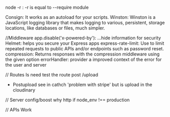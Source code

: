 node -r : -r is equal to --require module

Consign: It works as an autoload for your scripts.
Winston: Winston is a JavaScript logging library that makes logging to various, persistent, storage locations, like databases or files, much simpler.


//Middleware
app.disable('x-powered-by'): ...hide information for security
Helmet:  helps you secure your Express apps 
express-rate-limit: Use to limit repeated requests to public APIs and/or endpoints such as password reset.
compression: Returns responses with the compression middleware using the given option
errorHandler: provider a improved context of the error for the user and server

// Routes
Is need test the route post /upload
* Postupload see in cathch 'problem with stripe' but is upload in the cloudinary


// Server config/boost
    why http if node_env !== production


// APIs Work